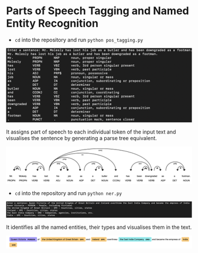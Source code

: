 # Parts of Speech Tagging and Named Entity Recognition

- `cd` into the repository and run `python pos_tagging.py`

<img src = 'vis/pos_res.png'>

It assigns part of speech to each individual token of the input text and visualises the sentence by generating a parse tree equivalent.

<img src = 'vis/pos_vis.png'>

- `cd` into the repository and run `python ner.py`

<img src = 'vis/ner_res.png'>

It identifies all the named entities, their types and visualises them in the text.

<img src = 'vis/ner_vis.png'>
